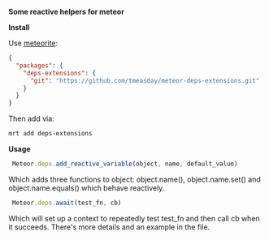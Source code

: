 **Some reactive helpers for meteor**

**Install**

Use [meteorite](http://possibilities.github.com/meteorite/):

```json
{
  "packages": {
    "deps-extensions": {
      "git": "https://github.com/tmeasday/meteor-deps-extensions.git"
    }
  }
}
```

Then add via:

```bash
mrt add deps-extensions
```

**Usage**
 
```js
 Meteor.deps.add_reactive_variable(object, name, default_value)
```

Which adds three functions to object: object.name(), object.name.set() and object.name.equals() which behave reactively.


```js
 Meteor.deps.await(test_fn, cb)
```

Which will set up a context to repeatedly test test_fn and then call cb when it succeeds. There's more details and an example in the file.
